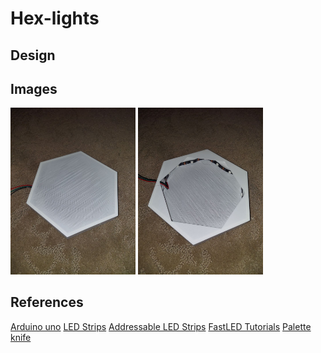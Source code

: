 # Hex-lights

## Design

## Images
<img src="./imgs/outsideHex.jpg" alt="outside Hex" width="200"/>
<img src="./imgs/InsideHex.jpg" alt="outside Hex" width="200"/>


## References

[Arduino uno](https://www.amazon.com/Arduino-A000066-ARDUINO-UNO-R3/dp/B008GRTSV6/ref=sr_1_3?crid=2F6M6BCFDYD4U&keywords=arduino+uno&qid=1647070040&sprefix=arduino+uno%2Caps%2C131&sr=8-3)
[LED Strips](https://www.aliexpress.com/item/10000004433177.html?spm=a2g0o.productlist.0.0.59ba20337nzBZ1&algo_pvid=fd7ac282-5313-4d99-9516-f06b1ae353c8&algo_expid=fd7ac282-5313-4d99-9516-f06b1ae353c8-5&btsid=0b0a556416072923281927906edeac&ws_ab_test=searchweb0_0,searchweb201602_,searchweb201603_)
[Addressable LED Strips](https://randomnerdtutorials.com/guide-for-ws2812b-addressable-rgb-led-strip-with-arduino/)
[FastLED Tutorials](https://www.youtube.com/watch?v=4Ut4UK7612M&list=PLgXkGn3BBAGi5dTOCuEwrLuFtfz0kGFTC)
[Palette knife](http://fastled.io/tools/paletteknife/)